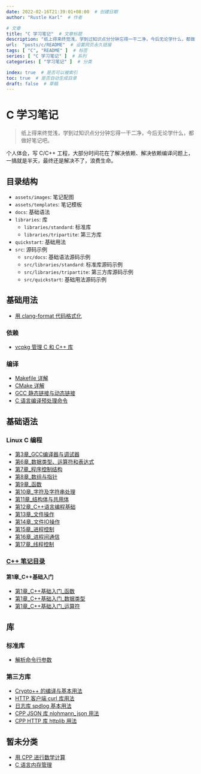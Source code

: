 ```yaml
---
date: 2022-02-16T21:39:01+08:00  # 创建日期
author: "Rustle Karl"  # 作者

# 文章
title: "C 学习笔记"  # 文章标题
description: "纸上得来终觉浅，学到过知识点分分钟忘得一干二净，今后无论学什么，都做好笔记吧。"
url:  "posts/c/README"  # 设置网页永久链接
tags: [ "C", "README" ]  # 标签
series: [ "C 学习笔记" ]  # 系列
categories: [ "学习笔记" ]  # 分类

index: true  # 是否可以被索引
toc: true  # 是否自动生成目录
draft: false  # 草稿
---
```


# C 学习笔记

> 纸上得来终觉浅，学到过知识点分分钟忘得一干二净，今后无论学什么，都做好笔记吧。

个人体会，写 C/C++ 工程，大部分时间花在了解决依赖、解决依赖编译问题上，一搞就是半天，最终还是解决不了，浪费生命。

## 目录结构

- `assets/images`: 笔记配图
- `assets/templates`: 笔记模板
- `docs`: 基础语法
- `libraries`: 库
  - `libraries/standard`: 标准库
  - `libraries/tripartite`: 第三方库
- `quickstart`: 基础用法
- `src`: 源码示例
  - `src/docs`: 基础语法源码示例
  - `src/libraries/standard`: 标准库源码示例
  - `src/libraries/tripartite`: 第三方库源码示例
  - `src/quickstart`: 基础用法源码示例

## 基础用法

- [用 clang-format 代码格式化](quickstart/clang_format.md)

### 依赖

- [vcpkg 管理 C 和 C++ 库](quickstart/compile/vcpkg.md)

### 编译

- [Makefile 详解](quickstart/compile/Makefile.md)
- [CMake 详解](quickstart/compile/cmake.md)
- [GCC 静态链接与动态链接](quickstart/compile/link.md)
- [C 语言编译预处理命令](quickstart/compile/preprocessing_command.md)

## 基础语法

### Linux C 编程

- [第3章_GCC编译器与调试器](docs/[Linux]C/第3章_GCC编译器与调试器.md)
- [第6章_数据类型、运算符和表达式](docs/[Linux]C/第6章_数据类型、运算符和表达式.md)
- [第7章_程序控制结构](docs/[Linux]C/第7章_程序控制结构.md)
- [第8章_数组与指针](docs/[Linux]C/第8章_数组与指针.md)
- [第9章_函数](docs/[Linux]C/第9章_函数.md)
- [第10章_字符及字符串处理](docs/[Linux]C/第10章_字符及字符串处理.md)
- [第11章_结构体与共用体](docs/[Linux]C/第11章_结构体与共用体.md)
- [第12章_C++语言编程基础](docs/[Linux]C/第12章_C++语言编程基础.md)
- [第13章_文件操作](docs/[Linux]C/第13章_文件操作.md)
- [第14章_文件IO操作](docs/[Linux]C/第14章_文件IO操作.md)
- [第15章_进程控制](docs/[Linux]C/第15章_进程控制.md)
- [第16章_进程间通信](docs/[Linux]C/第16章_进程间通信.md)
- [第17章_线程控制](docs/[Linux]C/第17章_线程控制.md)

### [C++ 笔记目录](docs/CPP/README.md)

#### 第1章_C++基础入门

- [第1章_C++基础入门_函数](docs/CPP/第1章_C++基础入门_函数.md)
- [第1章_C++基础入门_数据类型](docs/CPP/第1章_C++基础入门_数据类型.md)
- [第1章_C++基础入门_运算符](docs/CPP/第1章_C++基础入门_运算符.md)

## 库

### 标准库

- [解析命令行参数](libraries/standard/getopt.md)

### 第三方库

- [Crypto++ 的编译与基本用法](libraries/tripartite/crypto/cryptopp.md)
- [HTTP 客户端 curl 库用法](libraries/tripartite/curl.md)
- [日志库 spdlog 基本用法](libraries/tripartite/spdlog.md)
- [CPP JSON 库 nlohmann_json 用法](libraries/tripartite/nlohmann_json.md)
- [CPP HTTP 库 httplib 用法](libraries/tripartite/httplib.md)

## 暂未分类

- [用 CPP 进行数学计算](docs/others/math.md)
- [C 语言内存管理](docs/others/memory.md)
